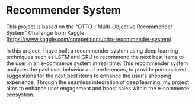# Recommender System

This project is based on the "OTTO – Multi-Objective Recommender System" Challenge from Kaggle (https://www.kaggle.com/competitions/otto-recommender-system).

In this project, I have built a recommender system using deep learning techniques such as LSTM and GRU to recommend the next best items to the user in an e-commerce system in real time. This recommender system analyzes the past user behavior and preferences, to provide personalized suggestions for the next best items to enhance the user's shopping experience. Through the seamless integration of deep learning, my project aims to enhance user engagement and boost sales within the e-commerce ecosystem.
